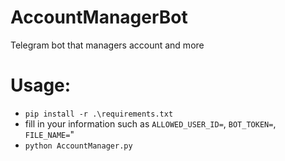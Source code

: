 # AccountManagerBot
Telegram bot that managers account and more

# Usage:
* ```pip install -r .\requirements.txt```
* fill in your information such as ```ALLOWED_USER_ID=```, ```BOT_TOKEN=```, ```FILE_NAME=```"
* ```python AccountManager.py```